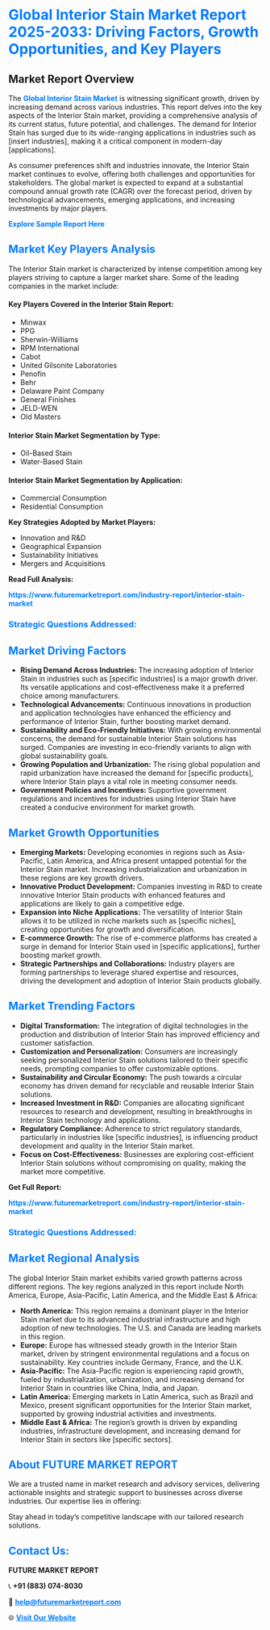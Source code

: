 <h1 style="color: #007BFF;">Global Interior Stain Market Report 2025-2033: Driving Factors, Growth Opportunities, and Key Players</h1>

<section id="overview">
<h2>Market Report Overview</h2>
<p>The <a href="https://www.futuremarketreport.com/industry-report/interior-stain-market" style="color: #007BFF; text-decoration: none;"><strong>Global Interior Stain Market</strong></a> is witnessing significant growth, driven by increasing demand across various industries. This report delves into the key aspects of the Interior Stain market, providing a comprehensive analysis of its current status, future potential, and challenges. The demand for Interior Stain has surged due to its wide-ranging applications in industries such as [insert industries], making it a critical component in modern-day [applications].</p>
<p>As consumer preferences shift and industries innovate, the Interior Stain market continues to evolve, offering both challenges and opportunities for stakeholders. The global market is expected to expand at a substantial compound annual growth rate (CAGR) over the forecast period, driven by technological advancements, emerging applications, and increasing investments by major players.</p>
</section>

<section id="overview">
<p><a href="https://www.futuremarketreport.com/request-sample/reportId=86106" style="color: #007BFF; text-decoration: none;"><strong>Explore Sample Report Here</strong></a></p>
</section>

<section id="key-players">
<h2 style="color: #007BFF;">Market Key Players Analysis</h2>
<p>The Interior Stain market is characterized by intense competition among key players striving to capture a larger market share. Some of the leading companies in the market include:</p>
<h4>Key Players Covered in the Interior Stain Report:</h4>
<ul><li>Minwax</li><li>PPG</li><li>Sherwin-Williams</li><li>RPM International</li><li>Cabot</li><li>United Gilsonite Laboratories</li><li>Penofin</li><li>Behr</li><li>Delaware Paint Company</li><li>General Finishes</li><li>JELD-WEN</li><li>Old Masters</li></ul>
<h4>Interior Stain Market Segmentation by Type:</h4>
<ul><li>Oil-Based Stain</li><li>Water-Based Stain</li></ul>

<h4>Interior Stain Market Segmentation by Application:</h4>
<ul><li>Commercial Consumption</li><li>Residential Consumption</li></ul>
<p><strong>Key Strategies Adopted by Market Players:</strong></p>
<ul>
<li>Innovation and R&D</li>
<li>Geographical Expansion</li>
<li>Sustainability Initiatives</li>
<li>Mergers and Acquisitions</li>
</ul>
</section>

<section>
<p><strong>Read Full Analysis: </strong></p><a href="https://www.futuremarketreport.com/industry-report/interior-stain-market" style="color: #007BFF; text-decoration: none;"><strong>https://www.futuremarketreport.com/industry-report/interior-stain-market</strong></a>
<h3 style="color: #007BFF;">Strategic Questions Addressed:</h3>
</section>

<section id="driving-factors">
<h2 style="color: #007BFF;">Market Driving Factors</h2>
<ul>
<li><strong>Rising Demand Across Industries:</strong> The increasing adoption of Interior Stain in industries such as [specific industries] is a major growth driver. Its versatile applications and cost-effectiveness make it a preferred choice among manufacturers.</li>
<li><strong>Technological Advancements:</strong> Continuous innovations in production and application technologies have enhanced the efficiency and performance of Interior Stain, further boosting market demand.</li>
<li><strong>Sustainability and Eco-Friendly Initiatives:</strong> With growing environmental concerns, the demand for sustainable Interior Stain solutions has surged. Companies are investing in eco-friendly variants to align with global sustainability goals.</li>
<li><strong>Growing Population and Urbanization:</strong> The rising global population and rapid urbanization have increased the demand for [specific products], where Interior Stain plays a vital role in meeting consumer needs.</li>
<li><strong>Government Policies and Incentives:</strong> Supportive government regulations and incentives for industries using Interior Stain have created a conducive environment for market growth.</li>
</ul>
</section>

<section id="growth-opportunities">
<h2 style="color: #007BFF;">Market Growth Opportunities</h2>
<ul>
<li><strong>Emerging Markets:</strong> Developing economies in regions such as Asia-Pacific, Latin America, and Africa present untapped potential for the Interior Stain market. Increasing industrialization and urbanization in these regions are key growth drivers.</li>
<li><strong>Innovative Product Development:</strong> Companies investing in R&D to create innovative Interior Stain products with enhanced features and applications are likely to gain a competitive edge.</li>
<li><strong>Expansion into Niche Applications:</strong> The versatility of Interior Stain allows it to be utilized in niche markets such as [specific niches], creating opportunities for growth and diversification.</li>
<li><strong>E-commerce Growth:</strong> The rise of e-commerce platforms has created a surge in demand for Interior Stain used in [specific applications], further boosting market growth.</li>
<li><strong>Strategic Partnerships and Collaborations:</strong> Industry players are forming partnerships to leverage shared expertise and resources, driving the development and adoption of Interior Stain products globally.</li>
</ul>
</section>

<section id="trending-factors">
<h2 style="color: #007BFF;">Market Trending Factors</h2>
<ul>
<li><strong>Digital Transformation:</strong> The integration of digital technologies in the production and distribution of Interior Stain has improved efficiency and customer satisfaction.</li>
<li><strong>Customization and Personalization:</strong> Consumers are increasingly seeking personalized Interior Stain solutions tailored to their specific needs, prompting companies to offer customizable options.</li>
<li><strong>Sustainability and Circular Economy:</strong> The push towards a circular economy has driven demand for recyclable and reusable Interior Stain solutions.</li>
<li><strong>Increased Investment in R&D:</strong> Companies are allocating significant resources to research and development, resulting in breakthroughs in Interior Stain technology and applications.</li>
<li><strong>Regulatory Compliance:</strong> Adherence to strict regulatory standards, particularly in industries like [specific industries], is influencing product development and quality in the Interior Stain market.</li>
<li><strong>Focus on Cost-Effectiveness:</strong> Businesses are exploring cost-efficient Interior Stain solutions without compromising on quality, making the market more competitive.</li>
</ul>
</section>

<section>
<p><strong>Get Full Report: </strong></p><a href="https://www.futuremarketreport.com/industry-report/interior-stain-market" style="color: #007BFF; text-decoration: none;"><strong>https://www.futuremarketreport.com/industry-report/interior-stain-market</strong></a>
<h3 style="color: #007BFF;">Strategic Questions Addressed:</h3>
</section>


<section id="regional-analysis">
<h2 style="color: #007BFF;">Market Regional Analysis</h2>
<p>The global Interior Stain market exhibits varied growth patterns across different regions. The key regions analyzed in this report include North America, Europe, Asia-Pacific, Latin America, and the Middle East & Africa:</p>
<ul>
<li><strong>North America:</strong> This region remains a dominant player in the Interior Stain market due to its advanced industrial infrastructure and high adoption of new technologies. The U.S. and Canada are leading markets in this region.</li>
<li><strong>Europe:</strong> Europe has witnessed steady growth in the Interior Stain market, driven by stringent environmental regulations and a focus on sustainability. Key countries include Germany, France, and the U.K.</li>
<li><strong>Asia-Pacific:</strong> The Asia-Pacific region is experiencing rapid growth, fueled by industrialization, urbanization, and increasing demand for Interior Stain in countries like China, India, and Japan.</li>
<li><strong>Latin America:</strong> Emerging markets in Latin America, such as Brazil and Mexico, present significant opportunities for the Interior Stain market, supported by growing industrial activities and investments.</li>
<li><strong>Middle East & Africa:</strong> The region’s growth is driven by expanding industries, infrastructure development, and increasing demand for Interior Stain in sectors like [specific sectors].</li>
</ul>
</section>

<footer>
<h2 style="color: #007BFF;">About FUTURE MARKET REPORT</h2>
<p>We are a trusted name in market research and advisory services, delivering actionable insights and strategic support to businesses across diverse industries. Our expertise lies in offering:</p>

<p>Stay ahead in today’s competitive landscape with our tailored research solutions.</p>

<h2 style="color: #007BFF;">Contact Us:</h2>
<p><strong>FUTURE MARKET REPORT</strong></p>
<p>📞 <strong>+91 (883) 074-8030</strong></p>
<p>📧 <strong><a href="mailto:help@futuremarketreport.com" style="color: #007BFF;">help@futuremarketreport.com</a></strong></p>
<p>🌐 <strong><a href="https://www.futuremarketreport.com/" style="color: #007BFF;">Visit Our Website</a></strong></p>
</footer>